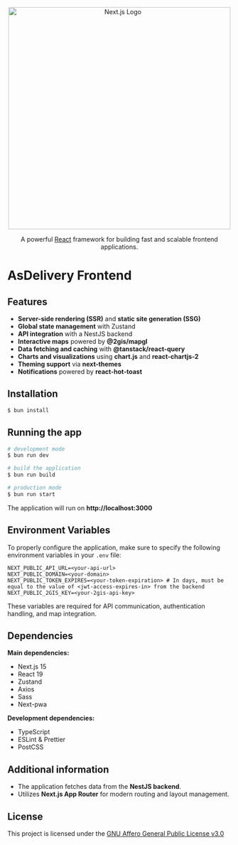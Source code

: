 <p align="center">
  <a href="https://nextjs.org/" target="blank">
    <img src="https://upload.wikimedia.org/wikipedia/commons/8/8e/Nextjs-logo.svg" width="500" alt="Next.js Logo" />
  </a>
</p>
<p align="center">A powerful <a href="https://react.dev/" target="_blank">React</a> framework for building fast and scalable frontend applications.</p>

# AsDelivery Frontend

## Features

- **Server-side rendering (SSR)** and **static site generation (SSG)**
- **Global state management** with Zustand
- **API integration** with a NestJS backend
- **Interactive maps** powered by **@2gis/mapgl**
- **Data fetching and caching** with **@tanstack/react-query**
- **Charts and visualizations** using **chart.js** and **react-chartjs-2**
- **Theming support** via **next-themes**
- **Notifications** powered by **react-hot-toast**

## Installation

```bash
$ bun install
```

## Running the app

```bash
# development mode
$ bun run dev

# build the application
$ bun run build

# production mode
$ bun run start
```

The application will run on **http://localhost:3000**

## Environment Variables

To properly configure the application, make sure to specify the following environment variables in your `.env` file:

```env
NEXT_PUBLIC_API_URL=<your-api-url>
NEXT_PUBLIC_DOMAIN=<your-domain>
NEXT_PUBLIC_TOKEN_EXPIRES=<your-token-expiration> # In days, must be equal to the value of <jwt-access-expires-in> from the backend
NEXT_PUBLIC_2GIS_KEY=<your-2gis-api-key>
```

These variables are required for API communication, authentication handling, and map integration.

## Dependencies

**Main dependencies:**

- Next.js 15
- React 19
- Zustand
- Axios
- Sass
- Next-pwa

**Development dependencies:**

- TypeScript
- ESLint & Prettier
- PostCSS

## Additional information

- The application fetches data from the **NestJS backend**.
- Utilizes **Next.js App Router** for modern routing and layout management.

## License

This project is licensed under the [GNU Affero General Public License v3.0](../LICENSE)
